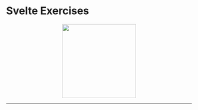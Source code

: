 <!-- markdownlint-disable MD032 MD033-->
# **Svelte Exercises**

<p align="center">
    <img src="https://github.com/gabsalvo/Svelte/assets/72619479/f19c4487-66c9-4544-b88b-4e831c24bd08" width="200">
</p>

---
